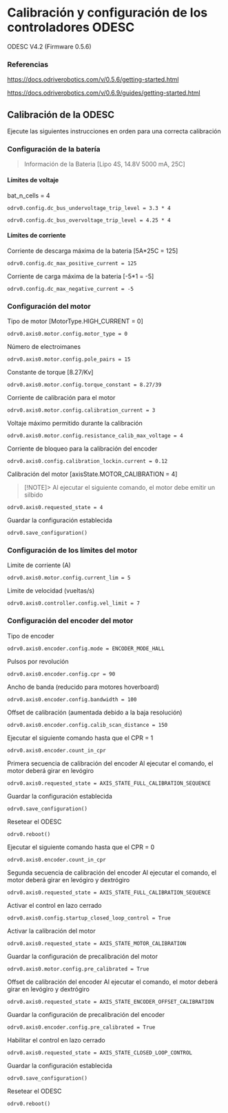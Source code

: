 # Calibración y configuración de los controladores ODESC

ODESC V4.2 (Firmware 0.5.6) 

### Referencias
https://docs.odriverobotics.com/v/0.5.6/getting-started.html

https://docs.odriverobotics.com/v/0.6.9/guides/getting-started.html

## Calibración de la ODESC
Ejecute las siguientes instrucciones en orden para una correcta calibración 

### Configuración de la batería 

> Información de la Bateria [Lipo 4S, 14.8V 5000 mA, 25C] 

#### Límites de voltaje

bat_n_cells = 4
```
odrv0.config.dc_bus_undervoltage_trip_level = 3.3 * 4
```
```
odrv0.config.dc_bus_overvoltage_trip_level = 4.25 * 4
```
#### Límites de corriente

Corriente de descarga máxima de la bateria [5A*25C = 125]
```
odrv0.config.dc_max_positive_current = 125
```

Corriente de carga máxima de la bateria [-5*1 = -5]
```
odrv0.config.dc_max_negative_current = -5 
```

### Configuración del motor

Tipo de motor [MotorType.HIGH_CURRENT = 0]
```
odrv0.axis0.motor.config.motor_type = 0
```
Número de electroimanes
```
odrv0.axis0.motor.config.pole_pairs = 15
```

Constante de torque [8.27/Kv]
```
odrv0.axis0.motor.config.torque_constant = 8.27/39 
```

Corriente de calibración para el motor 
```
odrv0.axis0.motor.config.calibration_current = 3
```

Voltaje máximo permitido durante la calibración
```
odrv0.axis0.motor.config.resistance_calib_max_voltage = 4 
```

Corriente de bloqueo para la calibración del encoder
```
odrv0.axis0.config.calibration_lockin.current = 0.12
```

Calibración del motor [axisState.MOTOR_CALIBRATION = 4]

> [!NOTE]>
> Al ejecutar el siguiente comando, el motor debe emitir un silbido
```
odrv0.axis0.requested_state = 4 
```
Guardar la configuración establecida
```
odrv0.save_configuration() 
```

### Configuración de los límites del motor 

Limite de corriente (A)
```
odrv0.axis0.motor.config.current_lim = 5
```

Limite de velocidad (vueltas/s)
```
odrv0.axis0.controller.config.vel_limit = 7
```

### Configuración del encoder del motor

Tipo de encoder
```
odrv0.axis0.encoder.config.mode = ENCODER_MODE_HALL
```

Pulsos por revolución
```
odrv0.axis0.encoder.config.cpr = 90
```
Ancho de banda (reducido para motores hoverboard)
```
odrv0.axis0.encoder.config.bandwidth = 100 
```
Offset de calibración (aumentada debido a la baja resolución)
```
odrv0.axis0.encoder.config.calib_scan_distance = 150
```

Ejecutar el siguiente comando hasta que el CPR = 1
```
odrv0.axis0.encoder.count_in_cpr 
```

Primera secuencia de calibración del encoder
Al ejecutar el comando, el motor deberá girar en levógiro 
```
odrv0.axis0.requested_state = AXIS_STATE_FULL_CALIBRATION_SEQUENCE
```

Guardar la configuración establecida
```
odrv0.save_configuration() 
```

Resetear el ODESC
```
odrv0.reboot()
```

Ejecutar el siguiente comando hasta que el CPR = 0
```
odrv0.axis0.encoder.count_in_cpr 
```

Segunda secuencia de calibración del encoder
Al ejecutar el comando, el motor deberá girar en levógiro y dextrógiro 
```
odrv0.axis0.requested_state = AXIS_STATE_FULL_CALIBRATION_SEQUENCE
```

Activar el control en lazo cerrado
```
odrv0.axis0.config.startup_closed_loop_control = True
```

Activar la calibración del motor
```
odrv0.axis0.requested_state = AXIS_STATE_MOTOR_CALIBRATION
```

Guardar la configuración de precalibración del motor
```
odrv0.axis0.motor.config.pre_calibrated = True
```

Offset de calibración del encoder
Al ejecutar el comando, el motor deberá girar en levógiro y dextrógiro 
```
odrv0.axis0.requested_state = AXIS_STATE_ENCODER_OFFSET_CALIBRATION
```

Guardar la configuración de precalibración del encoder
```
odrv0.axis0.encoder.config.pre_calibrated = True
```

Habilitar el control en lazo cerrado
```
odrv0.axis0.requested_state = AXIS_STATE_CLOSED_LOOP_CONTROL
```

Guardar la configuración establecida
```
odrv0.save_configuration() 
```

Resetear el ODESC
```
odrv0.reboot()
```




